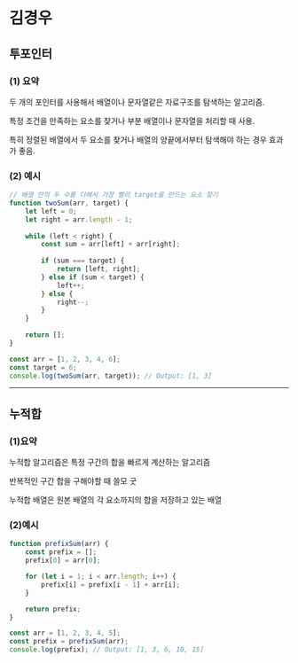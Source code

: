 # 김경우
## 투포인터
### (1) 요약
두 개의 포인터를 사용해서 배열이나 문자열같은 자료구조를 탐색하는 알고리즘.

특정 조건을 만족하는 요소를 찾거나 부분 배열이나 문자열을 처리할 때 사용.

특히 정렬된 배열에서 두 요소를 찾거나 배열의 양끝에서부터 탐색해야 하는 경우 효과가 좋음.

### (2) 예시
````javascript
// 배열 안의 두 수를 더해서 가장 빨리 target을 만드는 요소 찾기
function twoSum(arr, target) {
    let left = 0;
    let right = arr.length - 1;
    
    while (left < right) {
        const sum = arr[left] + arr[right];
        
        if (sum === target) {
            return [left, right];
        } else if (sum < target) {
            left++;
        } else {
            right--;
        }
    }
    
    return [];
}

const arr = [1, 2, 3, 4, 6];
const target = 6;
console.log(twoSum(arr, target)); // Output: [1, 3]
````
---
## 누적합
### (1)요약
누적합 알고리즘은 특정 구간의 합을 빠르게 계산하는 알고리즘

반복적인 구간 합을 구해야할 때 쓸모 굿

누적합 배열은 원본 배열의 각 요소까지의 합을 저장하고 있는 배열


### (2)예시
````javascript
function prefixSum(arr) {
    const prefix = [];
    prefix[0] = arr[0];

    for (let i = 1; i < arr.length; i++) {
        prefix[i] = prefix[i - 1] + arr[i];
    }

    return prefix;
}

const arr = [1, 2, 3, 4, 5];
const prefix = prefixSum(arr);
console.log(prefix); // Output: [1, 3, 6, 10, 15]

````
